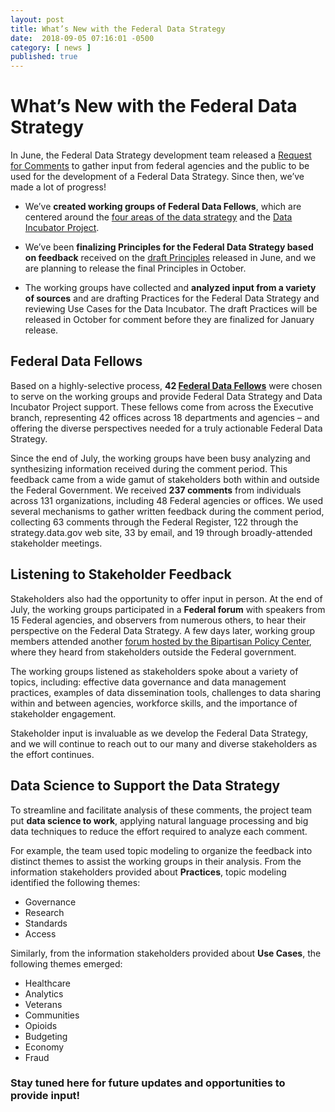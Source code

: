 ```yaml
---
layout: post
title: What’s New with the Federal Data Strategy
date:  2018-09-05 07:16:01 -0500
category: [ news ]
published: true
---
```


# What’s New with the Federal Data Strategy

In June, the Federal Data Strategy development team released a [Request for Comments](https://www.regulations.gov/docketBrowser?rpp=25&so=DESC&sb=commentDueDate&po=0&dct=PS&D=USBC-2018-0011) to gather input from federal agencies and the public to be used for the development of a Federal Data Strategy. Since then, we’ve made a lot of progress!

* We’ve **created working groups of Federal Data Fellows**, which are centered around the [four areas of the data strategy](https://strategy.data.gov) and the [Data Incubator Project](https://strategy.data.gov/incubator/ "Incubator"). 

* We’ve been **finalizing Principles for the Federal Data Strategy based on feedback** received on the [draft Principles](https://strategy.data.gov/strategy/) released in June, and we are planning to release the final Principles in October. 

* The working groups have collected and **analyzed input from a variety of sources** and are drafting Practices for the Federal Data Strategy and reviewing Use Cases for the Data Incubator. The draft Practices will be released in October for comment before they are finalized for January release. 

## Federal Data Fellows

Based on a highly-selective process, **42 [Federal Data Fellows](https://strategy.data.gov/team/)** were chosen to serve on the working groups and provide Federal Data Strategy and Data Incubator Project support. These fellows come from across the Executive branch, representing 42 offices across 18 departments and agencies – and offering the diverse perspectives needed for a truly actionable Federal Data Strategy.
   
Since the end of July, the working groups have been busy analyzing and synthesizing information received during the comment period. This feedback came from a wide gamut of stakeholders both within and outside the Federal Government. We received **237 comments** from individuals across 131 organizations, including 48 Federal agencies or offices. We used several mechanisms to gather written feedback during the comment period, collecting 63 comments through the Federal Register, 122 through the strategy.data.gov web site, 33 by email, and 19 through broadly-attended stakeholder meetings. 

## Listening to Stakeholder Feedback

Stakeholders also had the opportunity to offer input in person. At the end of July, the working groups participated in a **Federal forum** with speakers from 15 Federal agencies, and observers from numerous others, to hear their perspective on the Federal Data Strategy. A few days later, working group members attended another [forum hosted by the Bipartisan Policy Center](https://www.data.gov/event/public-forum-federal-governments-data-strategy/), where they heard from stakeholders outside the Federal government. 

The working groups listened as stakeholders spoke about a variety of topics, including: effective data governance and data management practices, examples of data dissemination tools, challenges to data sharing within and between agencies, workforce skills, and the importance of stakeholder engagement.
  
Stakeholder input is invaluable as we develop the Federal Data Strategy, and we will continue to reach out to our many and diverse stakeholders as the effort continues. 

## Data Science to Support the Data Strategy

To streamline and facilitate analysis of these comments, the project team put **data science to work**, applying natural language processing and big data techniques to reduce the effort required to analyze each comment.
   
For example, the team used topic modeling to organize the feedback into distinct themes to assist the working groups in their analysis. From the information stakeholders provided about **Practices**, topic modeling identified the following themes:

* Governance
* Research
* Standards
* Access

Similarly, from the information stakeholders provided about **Use Cases**, the following themes emerged:
  
* Healthcare
* Analytics
* Veterans
* Communities
* Opioids
* Budgeting
* Economy
* Fraud

 ### Stay tuned here for future updates and opportunities to provide input!
